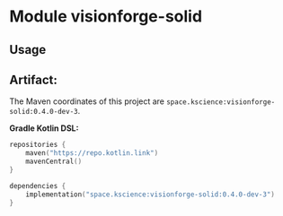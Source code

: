 # Module visionforge-solid



## Usage

## Artifact:

The Maven coordinates of this project are `space.kscience:visionforge-solid:0.4.0-dev-3`.

**Gradle Kotlin DSL:**
```kotlin
repositories {
    maven("https://repo.kotlin.link")
    mavenCentral()
}

dependencies {
    implementation("space.kscience:visionforge-solid:0.4.0-dev-3")
}
```
